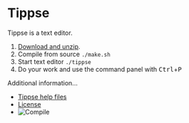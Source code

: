 Tippse
======
Tippse is a text editor.

1. [Download and unzip](https://github.com/wunderfeyd/tippse/archive/master.zip).
2. Compile from source `./make.sh`
3. Start text editor `./tippse`
4. Do your work and use the command panel with <kbd>Ctrl</kbd>+<kbd>P</kbd>

Additional information...
* [Tippse help files](doc/index.md)
* [License](LICENSE.md)
* ![Compile](https://github.com/wunderfeyd/tippse/workflows/C%2fC%2b%2b%20CI/badge.svg)
